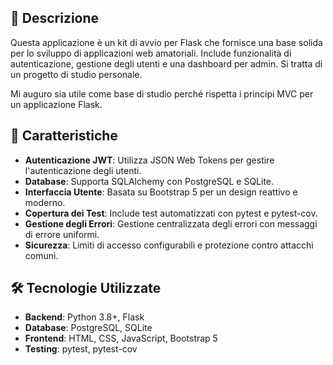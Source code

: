 ## 📝 Descrizione
Questa applicazione è un kit di avvio per Flask che fornisce una base solida per lo sviluppo di applicazioni web amatoriali. Include funzionalità di autenticazione, gestione degli utenti e una dashboard per admin. Si tratta di un progetto di studio personale.

Mi auguro sia utile come base di studio perché rispetta i principi MVC per un applicazione Flask.

## 🚀 Caratteristiche
- **Autenticazione JWT**: Utilizza JSON Web Tokens per gestire l'autenticazione degli utenti.
- **Database**: Supporta SQLAlchemy con PostgreSQL e SQLite.
- **Interfaccia Utente**: Basata su Bootstrap 5 per un design reattivo e moderno.
- **Copertura dei Test**: Include test automatizzati con pytest e pytest-cov.
- **Gestione degli Errori**: Gestione centralizzata degli errori con messaggi di errore uniformi.
- **Sicurezza**: Limiti di accesso configurabili e protezione contro attacchi comuni.

## 🛠️ Tecnologie Utilizzate
- **Backend**: Python 3.8+, Flask
- **Database**: PostgreSQL, SQLite
- **Frontend**: HTML, CSS, JavaScript, Bootstrap 5
- **Testing**: pytest, pytest-cov
